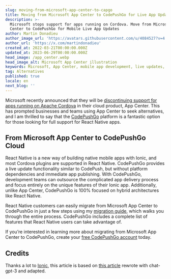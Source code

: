 ```yaml
---
slug: moving-from-microsoft-app-center-to-capgo
title: Moving from Microsoft App Center to CodePushGo for Live App Updates
description: >-
  Microsoft stops support for apps running on Cordova. Move from Microsoft App
  Center to CodePushGo for Mobile Live App Updates
author: Martin Donadieu
author_image_url: 'https://avatars.githubusercontent.com/u/4084527?v=4'
author_url: 'https://x.com/martindonadieu'
created_at: 2022-03-21T00:00:00.000Z
updated_at: 2023-06-29T00:00:00.000Z
head_image: /app_center.webp
head_image_alt: Microsoft App Center illustration
keywords: Microsoft, App Center, mobile app development, live updates, OTA updates, continuous integration, mobile app updates
tag: Alternatives
published: true
locale: en
next_blog: ''
---
```

Microsoft recently announced that they will be [discontinuing support for apps running on Apache Cordova](https://devblogs.microsoft.com/appcenter/announcing-apache-cordova-retirement/) in their cloud product, App Center. This has prompted businesses and teams using App Center to seek alternatives, and I am thrilled to say that the [CodePushGo](https://capgo.app/) platform is a fantastic option for those looking for full support for React Native apps.

## From Microsoft App Center to CodePushGo Cloud

React Native is a new way of building native mobile apps with Ionic, and most Cordova plugins are supported in React Native. CodePushGo provides a live update functionality similar to CodePush, but without platform dependencies and immediate app publishing. With CodePushGo, development teams can outsource the complicated app delivery process and focus entirely on the unique features of their Ionic app. Additionally, unlike App Center, CodePushGo is 100% focused on hybrid architectures like React Native.

React Native customers can easily migrate from Microsoft App Center to CodePushGo in just a few steps using my [migration guide](https://capgo.app/blog/appcenter-migration/), which walks you through the entire process. CodePushGo includes a complete list of features that React Native users can take advantage of.

If you’re interested in learning more about migrating from Microsoft App Center to CodePushGo, create your [free CodePushGo account](/register/) today.

## Credits

Thanks a lot to [Ionic](https://ionic.com/), this article is based on [this article](https://ionic.io/blog/moving-from-microsoft-app-center-to-ionic-appflow/) rewrote with chat-gpt-3 and adapted.
